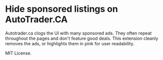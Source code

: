 # Hide sponsored listings on AutoTrader.CA

Autotrader.ca clogs the UI with many sponsored ads. They often repeat throughout the pages and don't feature good deals.
This extension cleanly removes the ads, or highlights them in pink for user readability.

MIT License.